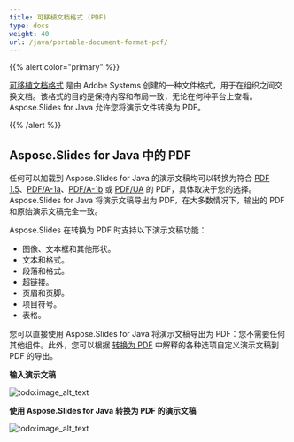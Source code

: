```yaml
---
title: 可移植文档格式 (PDF)
type: docs
weight: 40
url: /java/portable-document-format-pdf/
---
```


{{% alert color="primary" %}} 

[可移植文档格式](https://en.wikipedia.org/wiki/PDF) 是由 Adobe Systems 创建的一种文件格式，用于在组织之间交换文档。该格式的目的是保持内容和布局一致，无论在何种平台上查看。Aspose.Slides for Java 允许您将演示文件转换为 PDF。

{{% /alert %}} 

## **Aspose.Slides for Java 中的 PDF**
任何可以加载到 Aspose.Slides for Java 的演示文稿均可以转换为符合 [PDF 1.5](https://en.wikipedia.org/wiki/PDF/A)、[PDF/A-1a](https://en.wikipedia.org/wiki/PDF/A)、[PDF/A-1b](https://en.wikipedia.org/wiki/PDF/A) 或 [PDF/UA](https://en.wikipedia.org/wiki/PDF/UA) 的 PDF，具体取决于您的选择。Aspose.Slides for Java 将演示文稿导出为 PDF，在大多数情况下，输出的 PDF 和原始演示文稿完全一致。

Aspose.Slides 在转换为 PDF 时支持以下演示文稿功能：

- 图像、文本框和其他形状。
- 文本和格式。
- 段落和格式。
- 超链接。
- 页眉和页脚。
- 项目符号。
- 表格。

您可以直接使用 Aspose.Slides for Java 将演示文稿导出为 PDF：您不需要任何其他组件。此外，您可以根据 [转换为 PDF](/slides/java/converting-a-presentation/) 中解释的各种选项自定义演示文稿到 PDF 的导出。

**输入演示文稿** 

![todo:image_alt_text](portable-document-format-pdf_1.png)


**使用 Aspose.Slides for Java 转换为 PDF 的演示文稿** 

![todo:image_alt_text](portable-document-format-pdf_2.png)